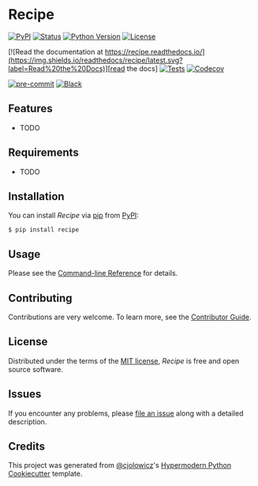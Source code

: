 # Recipe

[![PyPI](https://img.shields.io/pypi/v/recipe.svg)][pypi_]
[![Status](https://img.shields.io/pypi/status/recipe.svg)][status]
[![Python Version](https://img.shields.io/pypi/pyversions/recipe)][python version]
[![License](https://img.shields.io/pypi/l/recipe)][license]

[![Read the documentation at https://recipe.readthedocs.io/](https://img.shields.io/readthedocs/recipe/latest.svg?label=Read%20the%20Docs)][read the docs]
[![Tests](https://github.com/jvhest/recipe/workflows/Tests/badge.svg)][tests]
[![Codecov](https://codecov.io/gh/jvhest/recipe/branch/main/graph/badge.svg)][codecov]

[![pre-commit](https://img.shields.io/badge/pre--commit-enabled-brightgreen?logo=pre-commit&logoColor=white)][pre-commit]
[![Black](https://img.shields.io/badge/code%20style-black-000000.svg)][black]

[pypi_]: https://pypi.org/project/recipe/
[status]: https://pypi.org/project/recipe/
[python version]: https://pypi.org/project/recipe
[read the docs]: https://recipe.readthedocs.io/
[tests]: https://github.com/jvhest/recipe/actions?workflow=Tests
[codecov]: https://app.codecov.io/gh/jvhest/recipe
[pre-commit]: https://github.com/pre-commit/pre-commit
[black]: https://github.com/psf/black

## Features

- TODO

## Requirements

- TODO

## Installation

You can install _Recipe_ via [pip] from [PyPI]:

```console
$ pip install recipe
```

## Usage

Please see the [Command-line Reference] for details.

## Contributing

Contributions are very welcome.
To learn more, see the [Contributor Guide].

## License

Distributed under the terms of the [MIT license][license],
_Recipe_ is free and open source software.

## Issues

If you encounter any problems,
please [file an issue] along with a detailed description.

## Credits

This project was generated from [@cjolowicz]'s [Hypermodern Python Cookiecutter] template.

[@cjolowicz]: https://github.com/cjolowicz
[pypi]: https://pypi.org/
[hypermodern python cookiecutter]: https://github.com/cjolowicz/cookiecutter-hypermodern-python
[file an issue]: https://github.com/jvhest/recipe/issues
[pip]: https://pip.pypa.io/

<!-- github-only -->

[license]: https://github.com/jvhest/recipe/blob/main/LICENSE
[contributor guide]: https://github.com/jvhest/recipe/blob/main/CONTRIBUTING.md
[command-line reference]: https://recipe.readthedocs.io/en/latest/usage.html
